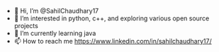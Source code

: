 - 👋 Hi, I’m @SahilChaudhary17
- 👀 I’m interested in python, c++, and exploring various open source projects
- 🌱 I’m currently learning java
- 📫 How to reach me https://www.linkedin.com/in/sahilchaudhary17/

<!---
SahilChaudhary17/SahilChaudhary17 is a ✨ special ✨ repository because its `README.md` (this file) appears on your GitHub profile.
You can click the Preview link to take a look at your changes.
--->
